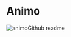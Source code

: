 # Animo
![animoGithub readme](https://user-images.githubusercontent.com/60531116/98749825-77f5f980-238a-11eb-9c96-1c653afcfdce.png)
